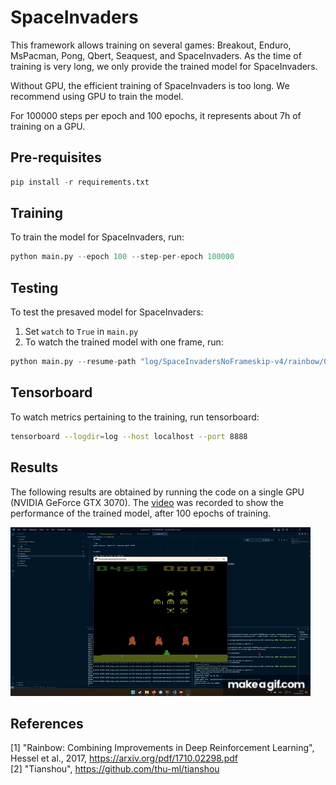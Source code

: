 # SpaceInvaders

This framework allows training on several games: Breakout, Enduro, MsPacman, Pong, Qbert, Seaquest, and SpaceInvaders. As the time of training is very long, we only provide the trained model for SpaceInvaders. 

Without GPU, the efficient training of SpaceInvaders is too long. We recommend using GPU to train the model.

For 100000 steps per epoch and 100 epochs, it represents about 7h of training on a GPU.

## Pre-requisites

```py
pip install -r requirements.txt
```

## Training

To train the model for SpaceInvaders, run:

```py
python main.py --epoch 100 --step-per-epoch 100000
```

## Testing

To test the presaved model for SpaceInvaders:

1. Set `watch` to `True` in `main.py`
2. To watch the trained model with one frame, run:

```py
python main.py --resume-path "log/SpaceInvadersNoFrameskip-v4/rainbow/0/policy_save/policy.pth" --render 0.0125 --test-num 1 --training-num 1 --save-buffer-name "buffer"
```

## Tensorboard

To watch metrics pertaining to the training, run tensorboard:

```sh
tensorboard --logdir=log --host localhost --port 8888
```

## Results

The following results are obtained by running the code on a single GPU (NVIDIA GeForce GTX 3070). The [video](./videos/2023_02_13_191552.mp4) was recorded to show the performance of the trained model, after 100 epochs of training.

[![SpaceInvaders](./videos/2023_02_13_191552.gif)](./videos/2023_02_13_191552.mp4)

## References

[1] "Rainbow: Combining Improvements in Deep Reinforcement Learning", Hessel et al., 2017, https://arxiv.org/pdf/1710.02298.pdf  
[2] "Tianshou", https://github.com/thu-ml/tianshou
